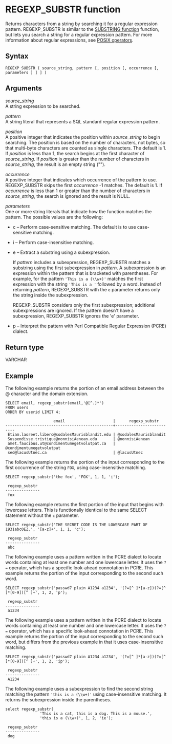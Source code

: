 # REGEXP\_SUBSTR function<a name="REGEXP_SUBSTR"></a>

Returns characters from a string by searching it for a regular expression pattern\. REGEXP\_SUBSTR is similar to the [SUBSTRING function](r_SUBSTRING.md) function, but lets you search a string for a regular expression pattern\. For more information about regular expressions, see [POSIX operators](pattern-matching-conditions-posix.md)\.

## Syntax<a name="REGEXP_SUBSTR-synopsis"></a>

```
REGEXP_SUBSTR ( source_string, pattern [, position [, occurrence [, parameters ] ] ] )
```

## Arguments<a name="REGEXP_SUBSTR-arguments"></a>

 *source\_string*   
A string expression to be searched\. 

 *pattern*   
A string literal that represents a SQL standard regular expression pattern\.

 *position*   
A positive integer that indicates the position within *source\_string* to begin searching\. The position is based on the number of characters, not bytes, so that multi\-byte characters are counted as single characters\. The default is 1\. If *position* is less than 1, the search begins at the first character of *source\_string*\. If *position* is greater than the number of characters in *source\_string*, the result is an empty string \(""\)\.

 *occurrence*   
A positive integer that indicates which occurrence of the pattern to use\. REGEXP\_SUBSTR skips the first *occurrence* \-1 matches\. The default is 1\. If *occurrence* is less than 1 or greater than the number of characters in *source\_string*, the search is ignored and the result is NULL\.

 *parameters*   
One or more string literals that indicate how the function matches the pattern\. The possible values are the following:  
+ c – Perform case\-sensitive matching\. The default is to use case\-sensitive matching\. 
+ i – Perform case\-insensitive matching\. 
+ e – Extract a substring using a subexpression\. 

   If *pattern* includes a subexpression, REGEXP\_SUBSTR matches a substring using the first subexpression in *pattern*\. A subexpression is an expression within the pattern that is bracketed with parentheses\. For example, for the pattern `'This is a (\\w+)'` matches the first expression with the string `'This is a '` followed by a word\. Instead of returning *pattern*, REGEXP\_SUBSTR with the `e` parameter returns only the string inside the subexpression\.

  REGEXP\_SUBSTR considers only the first subexpression; additional subexpressions are ignored\. If the pattern doesn't have a subexpression, REGEXP\_SUBSTR ignores the 'e' parameter\. 
+ p – Interpret the pattern with Perl Compatible Regular Expression \(PCRE\) dialect\.

## Return type<a name="REGEXP_SUBSTR-return-type"></a>

VARCHAR

## Example<a name="REGEXP_SUBSTR-examples"></a>

The following example returns the portion of an email address between the @ character and the domain extension\.

```
SELECT email, regexp_substr(email,'@[^.]*')
FROM users
ORDER BY userid LIMIT 4;

                     email                     |      regexp_substr
-----------------------------------------------+--------------------------
 Etiam.laoreet.libero@sodalesMaurisblandit.edu | @sodalesMaurisblandit
 Suspendisse.tristique@nonnisiAenean.edu       | @nonnisiAenean
 amet.faucibus.ut@condimentumegetvolutpat.ca   | @condimentumegetvolutpat
 sed@lacusUtnec.ca                             | @lacusUtnec
```

The following example returns the portion of the input corresponding to the first occurrence of the string `FOX`, using case\-insensitive matching\.

```
SELECT regexp_substr('the fox', 'FOX', 1, 1, 'i');

 regexp_substr
---------------
 fox
```

The following example returns the first portion of the input that begins with lowercase letters\. This is functionally identical to the same SELECT statement without the `c` parameter\.

```
SELECT regexp_substr('THE SECRET CODE IS THE LOWERCASE PART OF 1931abc0EZ.', '[a-z]+', 1, 1, 'c');

 regexp_substr
---------------
 abc
```

The following example uses a pattern written in the PCRE dialect to locate words containing at least one number and one lowercase letter\. It uses the `?=` operator, which has a specific look\-ahead connotation in PCRE\. This example returns the portion of the input corresponding to the second such word\.

```
SELECT regexp_substr('passwd7 plain A1234 a1234', '(?=[^ ]*[a-z])(?=[^ ]*[0-9])[^ ]+', 1, 2, 'p');

 regexp_substr
---------------
 a1234
```

The following example uses a pattern written in the PCRE dialect to locate words containing at least one number and one lowercase letter\. It uses the `?=` operator, which has a specific look\-ahead connotation in PCRE\. This example returns the portion of the input corresponding to the second such word, but differs from the previous example in that it uses case\-insensitive matching\.

```
SELECT regexp_substr('passwd7 plain A1234 a1234', '(?=[^ ]*[a-z])(?=[^ ]*[0-9])[^ ]+', 1, 2, 'ip');

 regexp_substr
---------------
 A1234
```

The following example uses a subexpression to find the second string matching the pattern `'this is a (\\w+)'` using case\-insensitive matching\. It returns the subexpression inside the parentheses\.

```
select regexp_substr(
               'This is a cat, this is a dog. This is a mouse.',
               'this is a (\\w+)', 1, 2, 'ie');
            
 regexp_substr
---------------
 dog
```